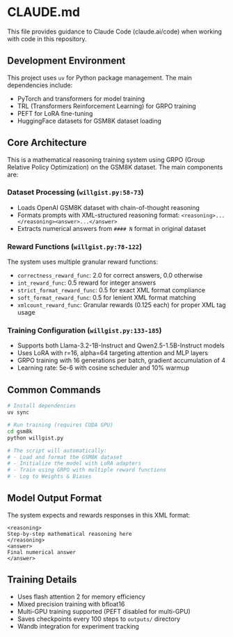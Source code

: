 # CLAUDE.md

This file provides guidance to Claude Code (claude.ai/code) when working with code in this repository.

## Development Environment

This project uses `uv` for Python package management. The main dependencies include:
- PyTorch and transformers for model training
- TRL (Transformers Reinforcement Learning) for GRPO training
- PEFT for LoRA fine-tuning
- HuggingFace datasets for GSM8K dataset loading

## Core Architecture

This is a mathematical reasoning training system using GRPO (Group Relative Policy Optimization) on the GSM8K dataset. The main components are:

### Dataset Processing (`willgist.py:58-73`)
- Loads OpenAI GSM8K dataset with chain-of-thought reasoning
- Formats prompts with XML-structured reasoning format: `<reasoning>...</reasoning><answer>...</answer>`
- Extracts numerical answers from `#### N` format in original dataset

### Reward Functions (`willgist.py:78-122`)
The system uses multiple granular reward functions:
- `correctness_reward_func`: 2.0 for correct answers, 0.0 otherwise
- `int_reward_func`: 0.5 reward for integer answers
- `strict_format_reward_func`: 0.5 for exact XML format compliance
- `soft_format_reward_func`: 0.5 for lenient XML format matching
- `xmlcount_reward_func`: Granular rewards (0.125 each) for proper XML tag usage

### Training Configuration (`willgist.py:133-185`)
- Supports both Llama-3.2-1B-Instruct and Qwen2.5-1.5B-Instruct models
- Uses LoRA with r=16, alpha=64 targeting attention and MLP layers
- GRPO training with 16 generations per batch, gradient accumulation of 4
- Learning rate: 5e-6 with cosine scheduler and 10% warmup

## Common Commands

```bash
# Install dependencies
uv sync

# Run training (requires CUDA GPU)
cd gsm8k
python willgist.py

# The script will automatically:
# - Load and format the GSM8K dataset
# - Initialize the model with LoRA adapters
# - Train using GRPO with multiple reward functions
# - Log to Weights & Biases
```

## Model Output Format

The system expects and rewards responses in this XML format:
```
<reasoning>
Step-by-step mathematical reasoning here
</reasoning>
<answer>
Final numerical answer
</answer>
```

## Training Details

- Uses flash attention 2 for memory efficiency
- Mixed precision training with bfloat16
- Multi-GPU training supported (PEFT disabled for multi-GPU)
- Saves checkpoints every 100 steps to `outputs/` directory
- Wandb integration for experiment tracking
